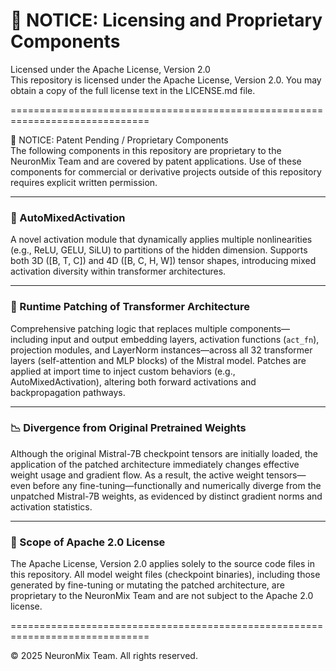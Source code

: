 # 📜 NOTICE: Licensing and Proprietary Components

Licensed under the Apache License, Version 2.0  
This repository is licensed under the Apache License, Version 2.0. You may obtain a copy of the full license text in the LICENSE.md file.

==============================================================================

📣 NOTICE: Patent Pending / Proprietary Components  
The following components in this repository are proprietary to the NeuronMix Team and are covered by patent applications. Use of these components for commercial or derivative projects outside of this repository requires explicit written permission.

---

### 🔬 AutoMixedActivation  
A novel activation module that dynamically applies multiple nonlinearities (e.g., ReLU, GELU, SiLU) to partitions of the hidden dimension. Supports both 3D ([B, T, C]) and 4D ([B, C, H, W]) tensor shapes, introducing mixed activation diversity within transformer architectures.

---

### 🧩 Runtime Patching of Transformer Architecture  
Comprehensive patching logic that replaces multiple components—including input and output embedding layers, activation functions (`act_fn`), projection modules, and LayerNorm instances—across all 32 transformer layers (self-attention and MLP blocks) of the Mistral model. Patches are applied at import time to inject custom behaviors (e.g., AutoMixedActivation), altering both forward activations and backpropagation pathways.

---

### 📉 Divergence from Original Pretrained Weights  
Although the original Mistral-7B checkpoint tensors are initially loaded, the application of the patched architecture immediately changes effective weight usage and gradient flow. As a result, the active weight tensors—even before any fine-tuning—functionally and numerically diverge from the unpatched Mistral-7B weights, as evidenced by distinct gradient norms and activation statistics.

---

### 📜 Scope of Apache 2.0 License  
The Apache License, Version 2.0 applies solely to the source code files in this repository. All model weight files (checkpoint binaries), including those generated by fine-tuning or mutating the patched architecture, are proprietary to the NeuronMix Team and are not subject to the Apache 2.0 license.

==============================================================================

© 2025 NeuronMix Team. All rights reserved.
